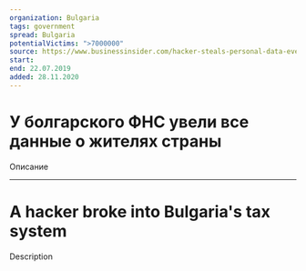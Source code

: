 ```yaml
---
organization: Bulgaria
tags: government
spread: Bulgaria
potentialVictims: ">7000000"
source: https://www.businessinsider.com/hacker-steals-personal-data-every-taxpayer-bulgaria-2019-7#:~:text=A%20hacker%20stole%20into%20Bulgaria's,National%20Revenue%20Agency%20(NRA).
start: 
end: 22.07.2019
added: 28.11.2020
---
```


# У болгарского ФНС увели все данные о жителях страны

Описание

---

# A hacker broke into Bulgaria's tax system

Description
